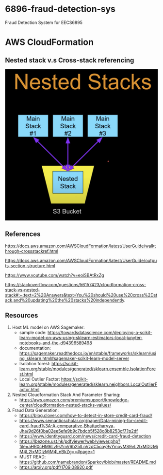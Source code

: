 # 6896-fraud-detection-sys
Fraud Detection System for EECS6895

# AWS CloudFormation
## Nested stack v.s Cross-stack referencing
![Nested Stack](images/nested_stack.png)

## References
https://docs.aws.amazon.com/AWSCloudFormation/latest/UserGuide/walkthrough-crossstackref.html

https://docs.aws.amazon.com/AWSCloudFormation/latest/UserGuide/outputs-section-structure.html

https://www.youtube.com/watch?v=eoiSBAtRxZg

https://stackoverflow.com/questions/56157423/cloudformation-cross-stack-vs-nested-stack#:~:text=2%20Answers&text=You%20should%20use%20cross%2Dstack,and%20updating%20the%20stacks%20independently.

## Resources
1. Host ML model on AWS Sagemaker: 
    * sample code: https://towardsdatascience.com/deploying-a-scikit-learn-model-on-aws-using-sklearn-estimators-local-jupyter-notebooks-and-the-d94396589498 
    * documentation: https://sagemaker.readthedocs.io/en/stable/frameworks/sklearn/using_sklearn.html#sagemaker-scikit-learn-model-server
    * Isolation forest: https://scikit-learn.org/stable/modules/generated/sklearn.ensemble.IsolationForest.html 
    * Local Outlier Factor: https://scikit-learn.org/stable/modules/generated/sklearn.neighbors.LocalOutlierFactor.html
2. Nested Cloudformation Stack And Parameter Sharing:
    * https://aws.amazon.com/premiumsupport/knowledge-center/cloudformation-nested-stacks-values/
3. Fraud Data Generation: 
    * https://blog.clover.com/how-to-detect-in-store-credit-card-fraud/
    * https://www.semanticscholar.org/paper/Data-mining-for-credit-card-fraud%3A-A-comparative-Bhattacharyya-Jha/9d26f0ba02ee5efe9b9c7bdcb5f528c8b8253cf7?p2df
    * https://www.identityguard.com/news/credit-card-fraud-detection
    * https://lbezone.ust.hk/pdfviewer/web/viewer.php?file=aHR0cHM6Ly9sYmV6b25lLnVzdC5oay9vYmovMS9vL2IxMDIzMjM4L2IxMDIzMjM4LnBkZg==#page=1
    * MUST READ: https://github.com/namebrandon/Sparkov/blob/master/README.md
   * https://arxiv.org/pdf/1709.08920.pdf
